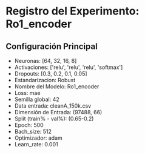 # Registro del Experimento: Ro1_encoder

## Configuración Principal
- Neuronas:              [64, 32, 16, 8]
- Activaciones:          ['relu', 'relu', 'relu', 'softmax']
- Dropouts:              [0.3, 0.2, 0.1, 0.05] 
- Estandarizacion:       Robust
- Nombre del Modelo:     Ro1_encoder
- Loss:                  mae
- Semilla global:        42
- Data entrada:          cleanA_150k.csv
- Dimensión de Entrada:  (97488, 66)
- Split (train% - val%): (0.65-0.2)
- Epoch:                 500
- Bach_size:             512
- Optimizador:           adam 
- Learn_rate:            0.001
